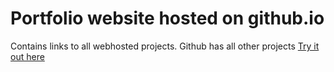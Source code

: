 # Portfolio website hosted on github.io

Contains links to all webhosted projects. Github has all other projects
[Try it out here](https://pixunen.github.io/)
